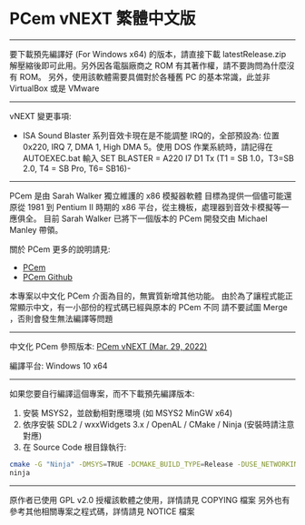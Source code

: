 # PCem vNEXT 繁體中文版

---

要下載預先編譯好 (For Windows x64) 的版本，請直接下載 latestRelease.zip
解壓縮後即可此用。另外因各電腦廠商之 ROM 有其著作權，請不要詢問為什麼沒有 ROM。
另外，使用該軟體需要具備對於各種舊 PC 的基本常識，此並非 VirtualBox 或是 VMware

---

vNEXT 變更事項:
- ISA Sound Blaster 系列音效卡現在是不能調整 IRQ的，全部預設為: 位置 0x220, IRQ 7, DMA 1, High DMA 5。使用 DOS 作業系統時，請記得在 AUTOEXEC.bat 輸入 SET BLASTER = A220 I7 D1 Tx (T1 = SB 1.0，T3=SB 2.0, T4 = SB Pro, T6= SB16)- 

---

PCem 是由 Sarah Walker 獨立維護的 x86 模擬器軟體
目標為提供一個儘可能還原從 1981 到 Pentium II 時期的 x86 平台，從主機板，處理器到音效卡模擬等一應俱全。
目前 Sarah Walker 已將下一個版本的 PCem 開發交由 Michael Manley 帶領。

關於 PCem 更多的說明請見:
- [PCem](https://pcem-emulator.co.uk/)
- [PCem Github](https://github.com/sarah-walker-pcem/pcem)

本專案以中文化 PCem 介面為目的，無實質新增其他功能。
由於為了讓程式能正常顯示中文，有一小部份的程式碼已經與原本的 PCem 不同
請不要試圖 Merge ，否則會發生無法編譯等問題

---

中文化 PCem 參照版本: [PCem vNEXT (Mar. 29, 2022)](https://github.com/sarah-walker-pcem/pcem/commit/85e1ef3ee4b5b1598957bfa95312f42a1eaef6e6)

編譯平台: Windows 10 x64

---

如果您要自行編譯這個專案，而不下載預先編譯版本:
1. 安裝 MSYS2，並啟動相對應環境 (如 MSYS2 MinGW x64)
2. 依序安裝 SDL2 / wxxWidgets 3.x / OpenAL / CMake / Ninja (安裝時請注意對應)
3. 在 Source Code 根目錄執行:
```sh
cmake -G "Ninja" -DMSYS=TRUE -DCMAKE_BUILD_TYPE=Release -DUSE_NETWORKING=ON .
ninja
```

---

原作者已使用 GPL v2.0 授權該軟體之使用，詳情請見 COPYING 檔案
另外也有參考其他相關專案之程式碼，詳情請見 NOTICE 檔案